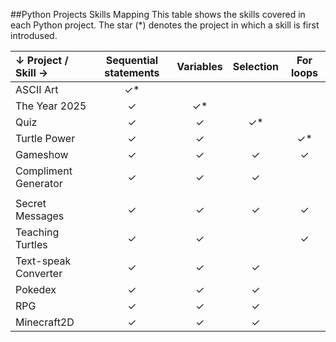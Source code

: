##Python Projects Skills Mapping
This table shows the skills covered in each Python project. The star (*) denotes the project in which a skill is first introdused.

| ↓ Project  /  Skill → | Sequential statements  | Variables  | Selection | For loops |
|:--|:-:|:-:|:-:|:-:|
| ASCII Art             |✓*| | | |
| The Year 2025         |✓|✓*| | |
| Quiz                  |✓|✓|✓*| |
| Turtle Power          |✓|✓| |✓*|
| Gameshow              |✓|✓|✓|✓|
| Compliment Generator  |✓|✓|✓| |
||||||
| Secret Messages       |✓|✓|✓|✓|
| Teaching Turtles      |✓|✓| |✓|
| Text-speak Converter  |✓|✓|✓| |
| Pokedex               |✓|✓|✓| |
| RPG                   |✓|✓|✓| |
| Minecraft2D           |✓|✓|✓| |
